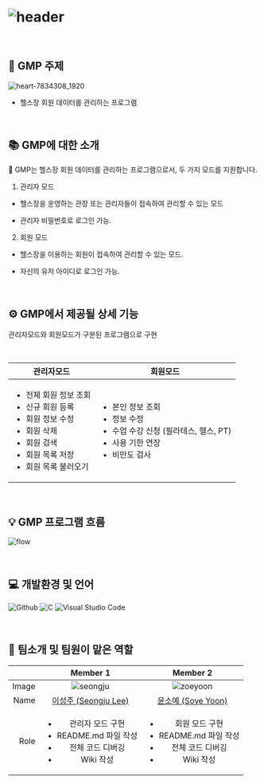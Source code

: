 # ![header](https://capsule-render.vercel.app/api?type=rounded&text=GMP&fontAlign=25&fontSize=60&desc=Gym%20Management%20Program&descAlign=60&descAlignY=50&color=0:feac5e,50:c779d0,100:4bc0c8&fontColor=ffffff&animation=twinkling)

<br>

## 🔎 GMP 주제
![heart-7834308_1920](https://user-images.githubusercontent.com/122343583/236629144-a6ceaad3-480a-4d6c-983b-886da37a3a28.jpg)

* 헬스장 회원 데이터를 관리하는 프로그램

<br>

## 📚 GMP에 대한 소개
💪 GMP는 헬스장 회원 데이터를 관리하는 프로그램으로서, 두 가지 모드를 지원합니다.

1. 관리자 모드 
* 헬스장을 운영하는 관장 또는 관리자들이 접속하여 관리할 수 있는 모드
- 관리자 비밀번호로 로그인 가능.
            
2. 회원 모드 
* 헬스장을 이용하는 회원이 접속하여 관리할 수 있는 모드.
- 자신의 유저 아이디로 로그인 가능.

<br>

## ⚙️ GMP에서 제공될 상세 기능
관리자모드와 회원모드가 구분된 프로그램으로 구현

<br>

|관리자모드|회원모드|
|------|-----|
|<ul><li>전체 회원 정보 조회</li><li>신규 회원 등록</li><li>회원 정보 수정</li><li>회원 삭제</li><li>회원 검색</li><li>회원 목록 저장</li><li>회원 목록 불러오기</li><ul>|<ul><li>본인 정보 조회</li><li>정보 수정</li><li>수업 수강 신청 (필라테스, 헬스, PT)</li><li>사용 기한 연장</li></li><li>비만도 검사</li></ul>|

<br>
  
## 💡 GMP 프로그램 흐름
![flow](https://user-images.githubusercontent.com/85253115/236378391-8abf09b2-c13c-45a0-8459-02551394fa90.png)

<br>
  
## 💻 개발환경 및 언어
<p>
  <img alt="Github" src ="https://img.shields.io/badge/Github-000000.svg?&style=for-the-badge&logo=Github&logoColor=white"/>
  <img alt="C" src ="https://img.shields.io/badge/C-A8B9CC.svg?&style=for-the-badge&logo=C&logoColor=black"/>
  <img alt="Visual Studio Code" src ="https://img.shields.io/badge/Visual Studio Code-007ACC.svg?&style=for-the-badge&logo=Visual Studio Code&logoColor=white"/>
</p>

<br>

## 👥 팀소개 및 팀원이 맡은 역할
||Member 1|Member 2|
|---:|:---:|:---:|
|Image|![seongju](https://user-images.githubusercontent.com/85253115/236375546-38fa6d55-f805-409c-be64-3e8ceda2150b.jpg)|![zoeyoon](https://user-images.githubusercontent.com/85253115/235873631-b0dc1c8b-48d1-42c0-9045-f7358c70ce90.jpg)|
|Name|<a href="https://github.com/seongju1015">이성주 (Seongju Lee)</a>|<a href="https://github.com/zoeyoon">윤소예 (Soye Yoon)</a>|
|Role|<ul><li>관리자 모드 구현</li><li>README.md 파일 작성</li><li>전체 코드 디버깅</li><li>Wiki 작성</li></li><ul>|<ul><li>회원 모드 구현</li><li>README.md 파일 작성</li><li>전체 코드 디버깅</li><li>Wiki 작성</li><ul>|


